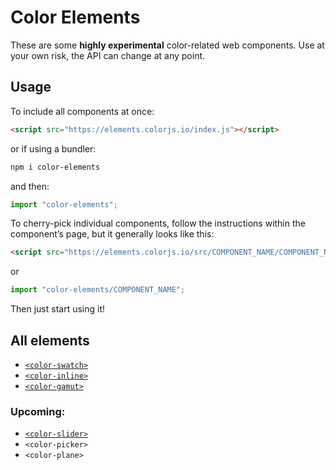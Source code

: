 # Color Elements

These are some **highly experimental** color-related web components.
Use at your own risk, the API can change at any point.

## Usage

To include all components at once:

```html
<script src="https://elements.colorjs.io/index.js"></script>
```

or if using a bundler:

```bash
npm i color-elements
```

and then:

```js
import "color-elements";
```

To cherry-pick individual components, follow the instructions within the component’s page, but it generally looks like this:

```html
<script src="https://elements.colorjs.io/src/COMPONENT_NAME/COMPONENT_NAME.js"></script>
```

or

```js
import "color-elements/COMPONENT_NAME";
```


Then just start using it!

## All elements

- [`<color-swatch>`](src/color-swatch/)
- [`<color-inline>`](src/color-inline/)
- [`<color-gamut>`](src/color-gamut/)

### Upcoming:

- [`<color-slider>`](src/color-slider/)
- `<color-picker>`
- `<color-plane>`
